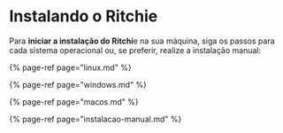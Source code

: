 # Instalando o Ritchie

Para **iniciar a instalação do Ritchi**e na sua máquina, siga os passos para cada sistema operacional ou, se preferir, realize a instalação manual: 

{% page-ref page="linux.md" %}

{% page-ref page="windows.md" %}

{% page-ref page="macos.md" %}

{% page-ref page="instalacao-manual.md" %}



